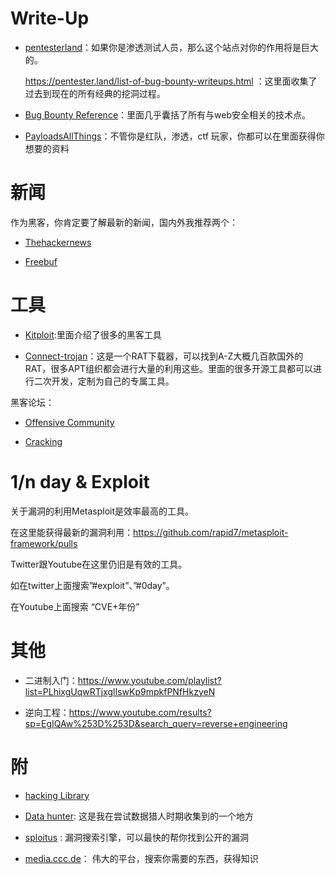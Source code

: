# Write-Up
* [pentesterland](https://pentester.land/)：如果你是渗透测试人员，那么这个站点对你的作用将是巨大的。

    https://pentester.land/list-of-bug-bounty-writeups.html ：这里面收集了过去到现在的所有经典的挖洞过程。

* [Bug Bounty Reference](https://github.com/ngalongc/bug-bounty-reference)：里面几乎囊括了所有与web安全相关的技术点。

* [PayloadsAllThings](https://github.com/swisskyrepo/PayloadsAllTheThings)：不管你是红队，渗透，ctf 玩家，你都可以在里面获得你想要的资料

# 新闻
作为黑客，你肯定要了解最新的新闻，国内外我推荐两个：

* [Thehackernews](https://thehackernews.com/)

* [Freebuf](https://www.freebuf.com/)

# 工具
* [Kitploit](https://www.kitploit.com/):里面介绍了很多的黑客工具

* [Connect-trojan](http://www.connect-trojan.net/)：这是一个RAT下载器，可以找到A-Z大概几百款国外的RAT，很多APT组织都会进行大量的利用这些。里面的很多开源工具都可以进行二次开发，定制为自己的专属工具。

黑客论坛：
* [Offensive Community](http://offensivecommunity.net/)

* [Cracking](https://cracking.org/forums/cracking-tools.16/)

# 1/n day & Exploit
关于漏洞的利用Metasploit是效率最高的工具。

在这里能获得最新的漏洞利用：https://github.com/rapid7/metasploit-framework/pulls

Twitter跟Youtube在这里仍旧是有效的工具。

如在twitter上面搜索”#exploit”、”#0day”。

在Youtube上面搜索 “CVE+年份”

# 其他
* 二进制入门：https://www.youtube.com/playlist?list=PLhixgUqwRTjxglIswKp9mpkfPNfHkzyeN

* 逆向工程：https://www.youtube.com/results?sp=EgIQAw%253D%253D&search_query=reverse+engineering

# 附
* [hacking Library](https://github.com/MyselfExplorer)

* [Data hunter](https://cdn.databases.today/): 这是我在尝试数据猎人时期收集到的一个地方

* [sploitus](https://sploitus.com/) : 漏洞搜索引擎，可以最快的帮你找到公开的漏洞

* [media.ccc.de](https://media.ccc.de/)： 伟大的平台，搜索你需要的东西，获得知识


